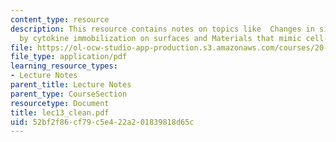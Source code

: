 ```yaml
---
content_type: resource
description: This resource contains notes on topics like  Changes in signaling achieved
  by cytokine immobilization on surfaces and Materials that mimic cell-cell contacts.
file: https://ol-ocw-studio-app-production.s3.amazonaws.com/courses/20-462j-molecular-principles-of-biomaterials-spring-2006/52bf2f86cf79c5e422a201839818d65c_lec13_clean.pdf
file_type: application/pdf
learning_resource_types:
- Lecture Notes
parent_title: Lecture Notes
parent_type: CourseSection
resourcetype: Document
title: lec13_clean.pdf
uid: 52bf2f86-cf79-c5e4-22a2-01839818d65c
---
```

